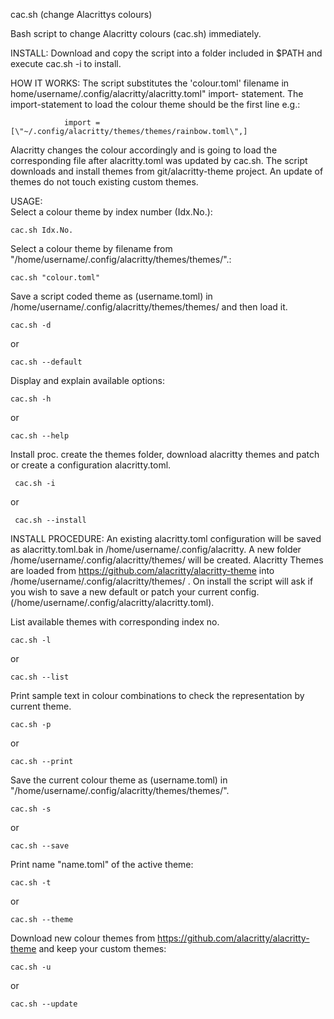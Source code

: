 ﻿cac.sh (change Alacrittys colours)
 
Bash script to change Alacritty colours (cac.sh) immediately.

INSTALL: Download and copy the script into a folder included in $PATH and execute
cac.sh -i to install.
 
HOW IT WORKS: The script substitutes the 'colour.toml' filename in home/username/.config/alacritty/alacritty.toml" import- statement. The import-statement to load the colour theme should be the first line e.g.:

                import = [\"~/.config/alacritty/themes/themes/rainbow.toml\",]
                
Alacritty changes the colour accordingly and is going to load the corresponding file after alacritty.toml was updated by cac.sh. The script downloads and install themes from git/alacritty-theme project. An update of themes do not touch existing custom themes.

USAGE:          
Select a colour theme by index number (Idx.No.):
 
    cac.sh Idx.No.

Select a colour theme by filename from "/home/username/.config/alacritty/themes/themes/".:            
 
    cac.sh "colour.toml" 
                                        
Save a script coded theme as (username.toml) in /home/username/.config/alacritty/themes/themes/ and then load it.

    cac.sh -d
   or
  
    cac.sh --default

Display and explain available options:

    cac.sh -h
   or
   
    cac.sh --help

Install proc. create the themes folder, download alacritty themes
and patch or create a configuration alacritty.toml.

     cac.sh -i
   or
   
     cac.sh --install
INSTALL PROCEDURE: An existing alacritty.toml configuration will be saved as alacritty.toml.bak in /home/username/.config/alacritty. A new folder /home/username/.config/alacritty/themes/ will be created. Alacritty Themes are loaded from https://github.com/alacritty/alacritty-theme into /home/username/.config/alacritty/themes/ .
On install the script will ask if you wish to save a new default or patch your current config.(/home/username/.config/alacritty/alacritty.toml).


List available themes with corresponding index no.

    cac.sh -l
   or
   
    cac.sh --list

 Print sample text in colour combinations to check the representation by current theme.
 
    cac.sh -p
   or
   
    cac.sh --print
                                        
Save the current colour theme as (username.toml) in "/home/username/.config/alacritty/themes/themes/".

    cac.sh -s
   or
    
    cac.sh --save
                                        
Print name "name.toml" of the active theme:

    cac.sh -t
   or
   
    cac.sh --theme
                
Download new colour themes from https://github.com/alacritty/alacritty-theme and keep your custom themes:

    cac.sh -u
   or
   
    cac.sh --update

